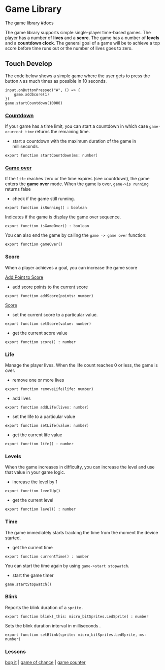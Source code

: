 # Game Library

The game library #docs

The game library supports simple single-player time-based games. The player has a number of **lives** and a **score**. The game has a number of **levels** and a **countdown clock**.  The general goal of a game will be to achieve a top score before time runs out or the number of lives goes to zero.

## Touch Develop

The code below shows a simple game where the user gets to press the button ``A`` as much times as possible in 10 seconds.

```
input.onButtonPressed("A", () => {
    game.addScore(1)
})
game.startCountdown(10000)
```

### [Countdown](/microbit/js/game-library/start-countdown)

If your game has a time limit, you can start a countdown in which case `game->current time` returns the remaining time.

* start a countdown with the maximum duration of the game in milliseconds.

```
export function startCountdown(ms: number)
```

### [Game over](/microbit/js/game-library/game-over)

If the `life` reaches zero or the time expires (see countdown), the game enters the **game over** mode. When the game is over, `game->is running` returns false

* check if the game still running.

```
export function isRunning() : boolean
```

Indicates if the game is display the game over sequence.

```
export function isGameOver() : boolean
```

You can also end the game by calling the `game -> game over` function:

```
export function gameOver()
```

### Score

When a player achieves a goal, you can increase the game score

[Add Point to Score](/microbit/js/game-library/add-point-to-score)

* add score points to the current score

```
export function addScore(points: number)
```

[Score](/microbit/js/game-library/score)

* set the current score to a particular value.

```
export function setScore(value: number)
```

* get the current score value

```
export function score() : number
```

### Life

Manage the player lives. When the life count reaches 0 or less, the game is over.

* remove one or more lives

```
export function removeLife(life: number)
```

* add lives

```
export function addLife(lives: number)
```

* set the life to a particular value

```
export function setLife(value: number)
```

* get the current life value

```
export function life() : number
```

### Levels

When the game increases in difficulty, you can increase the level and use that value in your game logic.

* increase the level by 1

```
export function levelUp()
```

* get the current level

```
export function level() : number
```

### Time

The game immediately starts tracking the time from the moment the device started.

* get the current time

```
export function currentTime() : number
```

You can start the time again by using `game->start stopwatch`.

* start the game timer

```
game.startStopwatch()
```

### Blink

Reports the blink duration of a `sprite` .

```
export function blink(_this: micro_bitSprites.LedSprite) : number
```

Sets the blink duration interval in milliseconds .

```
export function setBlink(sprite: micro_bitSprites.LedSprite, ms: number)
```

### Lessons

[bop it](/microbit/lessons/bop-it) | [game of chance](/microbit/lessons/game-of-chance) | [game counter](/microbit/lessons/game-counter)

